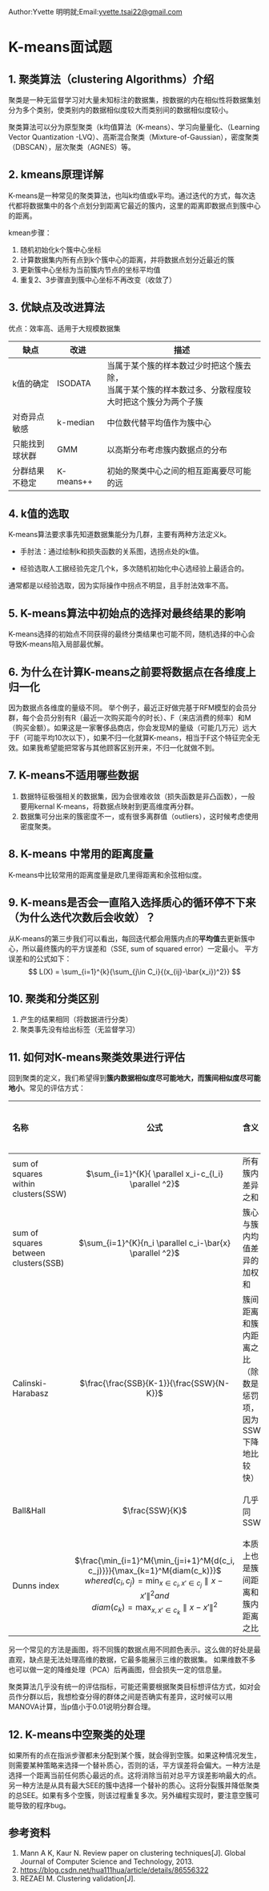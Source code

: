 ﻿



Author:Yvette  明明就;Email:yvette.tsai22@gmail.com

# K-means面试题

## 1. 聚类算法（clustering Algorithms）介绍

聚类是一种无监督学习对大量未知标注的数据集，按数据的内在相似性将数据集划分为多个类别，使类别内的数据相似度较大而类别间的数据相似度较小。

聚类算法可以分为原型聚类（k均值算法（K-means）、学习向量量化、（Learning Vector Quantization -LVQ）、高斯混合聚类（Mixture-of-Gaussian），密度聚类（DBSCAN），层次聚类（AGNES）等。

## 2. kmeans原理详解

K-means是一种常见的聚类算法，也叫k均值或k平均。通过迭代的方式，每次迭代都将数据集中的各个点划分到距离它最近的簇内，这里的距离即数据点到簇中心的距离。

kmean步骤：

1. 随机初始化k个簇中心坐标
2. 计算数据集内所有点到k个簇中心的距离，并将数据点划分近最近的簇
3. 更新簇中心坐标为当前簇内节点的坐标平均值
4. 重复2、3步骤直到簇中心坐标不再改变（收敛了）

## 3.  优缺点及改进算法

优点：效率高、适用于大规模数据集

| 缺点           | 改进      | 描述                                                         |
| -------------- | --------- | ------------------------------------------------------------ |
| k值的确定      | ISODATA   | 当属于某个簇的样本数过少时把这个簇去除，<br>当属于某个簇的样本数过多、分散程度较大时把这个簇分为两个子簇|
| 对奇异点敏感   | k-median  | 中位数代替平均值作为簇中心                                   |
| 只能找到球状群 | GMM       | 以高斯分布考虑簇内数据点的分布                               |
| 分群结果不稳定 | K-means++ | 初始的聚类中心之间的相互距离要尽可能的远                     |

## 4. k值的选取


K-means算法要求事先知道数据集能分为几群，主要有两种方法定义k。

- 手肘法：通过绘制k和损失函数的关系图，选拐点处的k值。

- 经验选取人工据经验先定几个k，多次随机初始化中心选经验上最适合的。

通常都是以经验选取，因为实际操作中拐点不明显，且手肘法效率不高。


## 5. K-means算法中初始点的选择对最终结果的影响


K-means选择的初始点不同获得的最终分类结果也可能不同，随机选择的中心会导致K-means陷入局部最优解。


## 6. 为什么在计算K-means之前要将数据点在各维度上归一化

因为数据点各维度的量级不同。
举个例子，最近正好做完基于RFM模型的会员分群，每个会员分别有R（最近一次购买距今的时长）、F（来店消费的频率）和M（购买金额）。如果这是一家奢侈品商店，你会发现M的量级（可能几万元）远大于F（可能平均10次以下），如果不归一化就算K-means，相当于F这个特征完全无效。如果我希望能把常客与其他顾客区别开来，不归一化就做不到。



## 7.  K-means不适用哪些数据


1. 数据特征极强相关的数据集，因为会很难收敛（损失函数是非凸函数），一般要用kernal K-means，将数据点映射到更高维度再分群。
2. 数据集可分出来的簇密度不一，或有很多离群值（outliers），这时候考虑使用密度聚类。


## 8.  K-means 中常用的距离度量


K-means中比较常用的距离度量是欧几里得距离和余弦相似度。


## 9. K-means是否会一直陷入选择质心的循环停不下来（为什么迭代次数后会收敛）？


从K-means的第三步我们可以看出，每回迭代都会用簇内点的**平均值**去更新簇中心，所以最终簇内的平方误差和（SSE, sum of squared error）一定最小。 平方误差和的公式如下：
$$
L(X) = \sum_{i=1}^{k}{\sum_{j\in C_i}{(x_{ij}-\bar{x_i})^2}}
$$

## 10. 聚类和分类区别


1. 产生的结果相同（将数据进行分类）
2. 聚类事先没有给出标签（无监督学习）


## 11. 如何对K-means聚类效果进行评估


回到聚类的定义，我们希望得到**簇内数据相似度尽可能地大，而簇间相似度尽可能地小**。常见的评估方式：

|                   名称               |                            公式                           |  含义  |  如何比较   |
|:-------------------------------------| :------------------------------------------------------: | :----- | :----------- |
| sum of squares within clusters(SSW)  | $\sum_{i=1}^{K}{ \parallel x_i-c_{l_i} \parallel ^2}$    |所有簇内差异之和|越小越好|
| sum of squares between clusters(SSB) | $\sum_{i=1}^{K}{n_i \parallel c_i-\bar{x} \parallel ^2}$ |簇心与簇内均值差异的加权和|越大越好|
|Calinski-Harabasz                     | $\frac{\frac{SSB}{K-1}}{\frac{SSW}{N-K}}$                       |簇间距离和簇内距离之比（除数是惩罚项，因为SSW下降地比较快）|越大越好 |
|Ball&Hall                             |$\frac{SSW}{K}$                                           | 几乎同SSW|越小越好|
|Dunns index                          | $\frac{\min_{i=1}^M{\min_{j=i+1}^M{d(c_i, c_j)}}}{\max_{k=1}^M{diam(c_k)}}$ <br/>$where d(c_i, c_j)=\min_{x \in c_i, x' \in c_j}{\parallel x-x' \parallel}^2 and$ <br/> $diam(c_k)=\max_{x, x' \in c_k}{\parallel x-x' \parallel}^2$ |本质上也是簇间距离和簇内距离之比|越大越好|


另一个常见的方法是画图，将不同簇的数据点用不同颜色表示。这么做的好处是最直观，缺点是无法处理高维的数据，它最多能展示三维的数据集。
如果维数不多也可以做一定的降维处理（PCA）后再画图，但会损失一定的信息量。 

聚类算法几乎没有统一的评估指标，可能还需要根据聚类目标想评估方式，如对会员作分群以后，我想检查分得的群体之间是否确实有差异，这时候可以用MANOVA计算，当p值小于0.01说明分群合理。

## 12. K-means中空聚类的处理


如果所有的点在指派步骤都未分配到某个簇，就会得到空簇。如果这种情况发生，则需要某种策略来选择一个替补质心，否则的话，平方误差将会偏大。一种方法是选择一个距离当前任何质心最远的点。这将消除当前对总平方误差影响最大的点。另一种方法是从具有最大SEE的簇中选择一个替补的质心。这将分裂簇并降低聚类的总SEE。如果有多个空簇，则该过程重复多次。另外编程实现时，要注意空簇可能导致的程序bug。


## 参考资料

1. Mann A K, Kaur N. Review paper on clustering techniques[J]. Global Journal of Computer Science and Technology, 2013.
2. https://blog.csdn.net/hua111hua/article/details/86556322
3. REZAEI M. Clustering validation[J].
